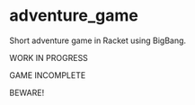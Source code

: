 # adventure_game
Short adventure game in Racket using BigBang.

WORK IN PROGRESS

GAME INCOMPLETE

BEWARE!
